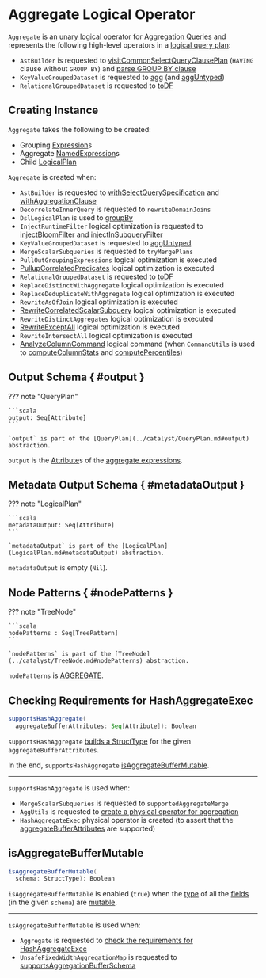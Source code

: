 # Aggregate Logical Operator

`Aggregate` is an [unary logical operator](LogicalPlan.md#UnaryNode) for [Aggregation Queries](../aggregations/index.md) and represents the following high-level operators in a [logical query plan](LogicalPlan.md):

* `AstBuilder` is requested to [visitCommonSelectQueryClausePlan](../sql/AstBuilder.md#visitCommonSelectQueryClausePlan) (`HAVING` clause without `GROUP BY`) and [parse GROUP BY clause](../sql/AstBuilder.md#withAggregationClause)
* `KeyValueGroupedDataset` is requested to [agg](../KeyValueGroupedDataset.md#agg) (and [aggUntyped](../KeyValueGroupedDataset.md#aggUntyped))
* `RelationalGroupedDataset` is requested to [toDF](../RelationalGroupedDataset.md#toDF)

## Creating Instance

`Aggregate` takes the following to be created:

* <span id="groupingExpressions"> Grouping [Expression](../expressions/Expression.md)s
* <span id="aggregateExpressions"> Aggregate [NamedExpression](../expressions/NamedExpression.md)s
* <span id="child"> Child [LogicalPlan](LogicalPlan.md)

`Aggregate` is created when:

* `AstBuilder` is requested to [withSelectQuerySpecification](../sql/AstBuilder.md#withSelectQuerySpecification) and [withAggregationClause](../sql/AstBuilder.md#withAggregationClause)
* `DecorrelateInnerQuery` is requested to `rewriteDomainJoins`
* `DslLogicalPlan` is used to [groupBy](../catalyst-dsl/DslLogicalPlan.md#groupBy)
* `InjectRuntimeFilter` logical optimization is requested to [injectBloomFilter](../logical-optimizations/InjectRuntimeFilter.md#injectBloomFilter) and [injectInSubqueryFilter](../logical-optimizations/InjectRuntimeFilter.md#injectInSubqueryFilter)
* `KeyValueGroupedDataset` is requested to [aggUntyped](../KeyValueGroupedDataset.md#aggUntyped)
* `MergeScalarSubqueries` is requested to `tryMergePlans`
* `PullOutGroupingExpressions` logical optimization is executed
* [PullupCorrelatedPredicates](../logical-optimizations/PullupCorrelatedPredicates.md) logical optimization is executed
* `RelationalGroupedDataset` is requested to [toDF](../RelationalGroupedDataset.md#toDF)
* `ReplaceDistinctWithAggregate` logical optimization is executed
* `ReplaceDeduplicateWithAggregate` logical optimization is executed
* `RewriteAsOfJoin` logical optimization is executed
* [RewriteCorrelatedScalarSubquery](../logical-optimizations/RewriteCorrelatedScalarSubquery.md) logical optimization is executed
* `RewriteDistinctAggregates` logical optimization is executed
* [RewriteExceptAll](../logical-optimizations/RewriteExceptAll.md) logical optimization is executed
* `RewriteIntersectAll` logical optimization is executed
* [AnalyzeColumnCommand](AnalyzeColumnCommand.md) logical command (when `CommandUtils` is used to [computeColumnStats](../CommandUtils.md#computeColumnStats) and [computePercentiles](../CommandUtils.md#computePercentiles))

## Output Schema { #output }

??? note "QueryPlan"

    ```scala
    output: Seq[Attribute]
    ```

    `output` is part of the [QueryPlan](../catalyst/QueryPlan.md#output) abstraction.

`output` is the [Attribute](../expressions/NamedExpression.md#toAttribute)s of the [aggregate expressions](#aggregateExpressions).

## Metadata Output Schema { #metadataOutput }

??? note "LogicalPlan"

    ```scala
    metadataOutput: Seq[Attribute]
    ```

    `metadataOutput` is part of the [LogicalPlan](LogicalPlan.md#metadataOutput) abstraction.

`metadataOutput` is empty (`Nil`).

## Node Patterns { #nodePatterns }

??? note "TreeNode"

    ```scala
    nodePatterns : Seq[TreePattern]
    ```

    `nodePatterns` is part of the [TreeNode](../catalyst/TreeNode.md#nodePatterns) abstraction.

`nodePatterns` is [AGGREGATE](../catalyst/TreePattern.md#AGGREGATE).

## <span id="supportsHashAggregate"> Checking Requirements for HashAggregateExec

```scala
supportsHashAggregate(
  aggregateBufferAttributes: Seq[Attribute]): Boolean
```

`supportsHashAggregate` [builds a StructType](../types/StructType.md#fromAttributes) for the given `aggregateBufferAttributes`.

In the end, `supportsHashAggregate` [isAggregateBufferMutable](#isAggregateBufferMutable).

---

`supportsHashAggregate` is used when:

* `MergeScalarSubqueries` is requested to `supportedAggregateMerge`
* `AggUtils` is requested to [create a physical operator for aggregation](../AggUtils.md#createAggregate)
* `HashAggregateExec` physical operator is created (to assert that the [aggregateBufferAttributes](../physical-operators/HashAggregateExec.md#aggregateBufferAttributes) are supported)

## <span id="isAggregateBufferMutable"> isAggregateBufferMutable

```scala
isAggregateBufferMutable(
  schema: StructType): Boolean
```

`isAggregateBufferMutable` is enabled (`true`) when the [type](../types/StructField.md#dataType) of all the [fields](../types/StructField.md) (in the given `schema`) are [mutable](../UnsafeRow.md#isMutable).

---

`isAggregateBufferMutable` is used when:

* `Aggregate` is requested to [check the requirements for HashAggregateExec](#supportsHashAggregate)
* `UnsafeFixedWidthAggregationMap` is requested to [supportsAggregationBufferSchema](../aggregations/UnsafeFixedWidthAggregationMap.md#supportsAggregationBufferSchema)
